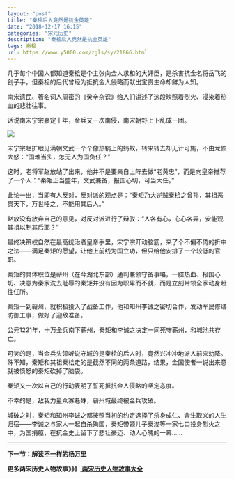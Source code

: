 ```yaml
---
layout: "post"
title: "秦桧后人竟然是抗金英雄"
date: "2018-12-17 16:15"
categories: "宋元历史"
description: "秦桧后人竟然是抗金英雄"
tags: 秦桧
url: https://www.y5000.com/zgls/sy/21866.html
---
```






几乎每个中国人都知道秦桧是个主张向金人求和的大奸臣，是杀害抗金名将岳飞的刽子手，但秦桧的后代曾经为抵抗金人侵略而献出宝贵生命却鲜为人知。

南宋遗民、著名词人周密的《癸辛杂识》给人们讲述了这段映照着烈火、浸染着热血的悲壮往事。

话说南宋宁宗嘉定十年，金兵又一次南侵，南宋朝野上下乱成一团。

![](https://img.y5000.com/uploads/allimg/170525/8-1F52509252Q45.jpg)

宋宁宗赵扩眼见满朝文武一个个像热锅上的蚂蚁，转来转去却无计可施，不由龙颜大怒：“国难当头，怎无人为国负任？”

这时，老将军赵放站了出来，他并不是要亲自上阵去做“老黄忠”，而是向皇帝推荐了一个人：“秦矩正当盛年，文武兼备，报国心切，可当大任。”

此论一出，当即有人反对，反对派的观点是：“秦矩乃大逆贼秦桧之曾孙，其祖恶贯天下，万世唾之，不能用其后人。”

赵放没有放弃自己的意见，对反对派进行了辩驳：“人各有心，心心各异，安能观其祖以制其后耶？”

最终决策权自然在最高统治者皇帝手里，宋宁宗开动脑筋，来了个不偏不倚的折中之法——满足秦矩的愿望，让他上前线为国立功，但只给他安排了一个较低的官职。

秦矩的具体职位是蕲州（在今湖北东部）通判兼领守备事略，一腔热血、报国心切、决意为秦家洗去耻辱的秦矩并没有因为职卑而不就，而是立刻带领全家动身赶往任所。

秦矩一到蕲州，就积极投入了战备工作，他和知州李诚之密切合作，发动军民修缮防御工事，做好了迎敌准备。

公元1221年，十万金兵南下蕲州，秦矩和李诚之决定一同死守蕲州，和城池共存亡。

可笑的是，当金兵头领听说守城的是秦桧的后人时，竟然兴冲冲地派人前来劝降。殊不知，秦矩和其祖秦桧走的是截然不同的两条道路，结果，金国使者一说出来意就被愤怒的秦矩砍掉了脑袋。

秦矩又一次以自己的行动表明了誓死抵抗金人侵略的坚定态度。

不幸的是，敌我力量众寡悬殊，蕲州城最终被金兵攻破。

城破之时，秦矩和知州李诚之都按照当初的约定选择了杀身成仁、舍生取义的人生归宿——李诚之与家人一起自杀殉国，秦矩带领儿子秦浚等一家七口投身烈火之中，为国捐躯，在抗金史上留下了悲壮豪迈、动人心魄的一幕……

* * *

**下一节：[解读不一样的杨万里](https://www.y5000.com/zgls/sy/21867.html)**

**更多两宋历史人物故事》》》[ 两宋历史人物故事大全](https://www.y5000.com/zgls/sy/21871.html)**

